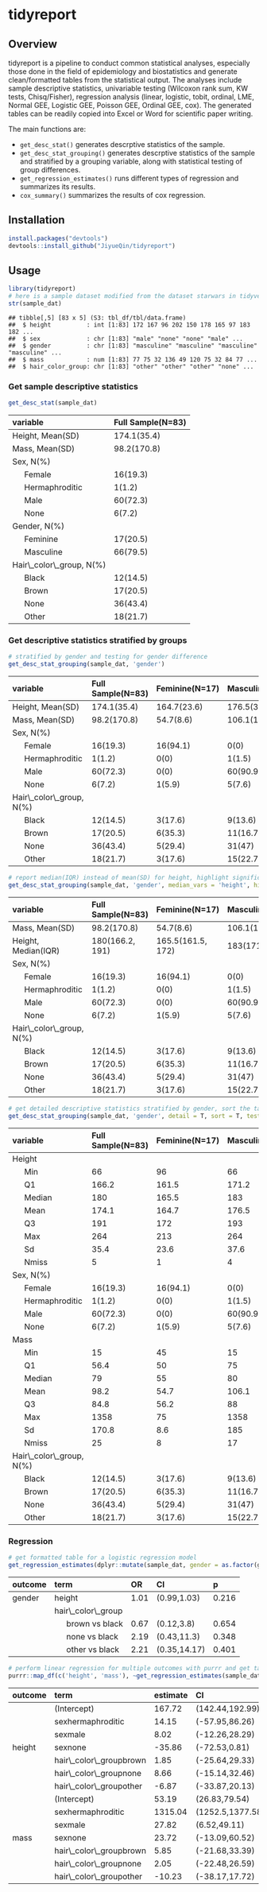 
# tidyreport

## Overview

tidyreport is a pipeline to conduct common statistical analyses,
especially those done in the field of epidemiology and biostatistics and
generate clean/formatted tables from the statistical output. The
analyses include sample descriptive statistics, univariable testing
(Wilcoxon rank sum, KW tests, Chisq/Fisher), regression analysis
(linear, logistic, tobit, ordinal, LME, Normal GEE, Logistic GEE,
Poisson GEE, Ordinal GEE, cox). The generated tables can be readily
copied into Excel or Word for scientific paper writing.

The main functions are:

-   `get_desc_stat()` generates descrptive statistics of the sample.
-   `get_desc_stat_grouping()` generates descrptive statistics of the
    sample and stratified by a grouping variable, along with statistical
    testing of group differences.
-   `get_regression_estimates()` runs different types of regression and
    summarizes its results.
-   `cox_summary()` summarizes the results of cox regression.

## Installation

``` r
install.packages("devtools")
devtools::install_github("JiyueQin/tidyreport")
```

## Usage

``` r
library(tidyreport)
# here is a sample dataset modified from the dataset starwars in tidyverse .
str(sample_dat)
```

    ## tibble[,5] [83 x 5] (S3: tbl_df/tbl/data.frame)
    ##  $ height          : int [1:83] 172 167 96 202 150 178 165 97 183 182 ...
    ##  $ sex             : chr [1:83] "male" "none" "none" "male" ...
    ##  $ gender          : chr [1:83] "masculine" "masculine" "masculine" "masculine" ...
    ##  $ mass            : num [1:83] 77 75 32 136 49 120 75 32 84 77 ...
    ##  $ hair_color_group: chr [1:83] "other" "other" "other" "none" ...

### Get sample descriptive statistics

``` r
get_desc_stat(sample_dat)
```

<table class="table" style="width: auto !important; ">
<thead>
<tr>
<th style="text-align:left;">
variable
</th>
<th style="text-align:left;">
Full Sample(N=83)
</th>
</tr>
</thead>
<tbody>
<tr>
<td style="text-align:left;">
Height, Mean(SD)
</td>
<td style="text-align:left;">
174.1(35.4)
</td>
</tr>
<tr>
<td style="text-align:left;">
Mass, Mean(SD)
</td>
<td style="text-align:left;">
98.2(170.8)
</td>
</tr>
<tr>
<td style="text-align:left;">
Sex, N(%)
</td>
<td style="text-align:left;">
</td>
</tr>
<tr>
<td style="text-align:left; padding-left:  2em;" indentlevel="1">
Female
</td>
<td style="text-align:left;">
16(19.3)
</td>
</tr>
<tr>
<td style="text-align:left; padding-left:  2em;" indentlevel="1">
Hermaphroditic
</td>
<td style="text-align:left;">
1(1.2)
</td>
</tr>
<tr>
<td style="text-align:left; padding-left:  2em;" indentlevel="1">
Male
</td>
<td style="text-align:left;">
60(72.3)
</td>
</tr>
<tr>
<td style="text-align:left; padding-left:  2em;" indentlevel="1">
None
</td>
<td style="text-align:left;">
6(7.2)
</td>
</tr>
<tr>
<td style="text-align:left;">
Gender, N(%)
</td>
<td style="text-align:left;">
</td>
</tr>
<tr>
<td style="text-align:left; padding-left:  2em;" indentlevel="1">
Feminine
</td>
<td style="text-align:left;">
17(20.5)
</td>
</tr>
<tr>
<td style="text-align:left; padding-left:  2em;" indentlevel="1">
Masculine
</td>
<td style="text-align:left;">
66(79.5)
</td>
</tr>
<tr>
<td style="text-align:left;">
Hair\_color\_group, N(%)
</td>
<td style="text-align:left;">
</td>
</tr>
<tr>
<td style="text-align:left; padding-left:  2em;" indentlevel="1">
Black
</td>
<td style="text-align:left;">
12(14.5)
</td>
</tr>
<tr>
<td style="text-align:left; padding-left:  2em;" indentlevel="1">
Brown
</td>
<td style="text-align:left;">
17(20.5)
</td>
</tr>
<tr>
<td style="text-align:left; padding-left:  2em;" indentlevel="1">
None
</td>
<td style="text-align:left;">
36(43.4)
</td>
</tr>
<tr>
<td style="text-align:left; padding-left:  2em;" indentlevel="1">
Other
</td>
<td style="text-align:left;">
18(21.7)
</td>
</tr>
</tbody>
</table>

### Get descriptive statistics stratified by groups

``` r
# stratified by gender and testing for gender difference 
get_desc_stat_grouping(sample_dat, 'gender')
```

<table class="table" style="width: auto !important; ">
<thead>
<tr>
<th style="text-align:left;">
variable
</th>
<th style="text-align:left;">
Full Sample(N=83)
</th>
<th style="text-align:left;">
Feminine(N=17)
</th>
<th style="text-align:left;">
Masculine(N=66)
</th>
<th style="text-align:left;">
P Value
</th>
</tr>
</thead>
<tbody>
<tr>
<td style="text-align:left;">
Height, Mean(SD)
</td>
<td style="text-align:left;">
174.1(35.4)
</td>
<td style="text-align:left;">
164.7(23.6)
</td>
<td style="text-align:left;">
176.5(37.6)
</td>
<td style="text-align:left;">
0.003
</td>
</tr>
<tr>
<td style="text-align:left;">
Mass, Mean(SD)
</td>
<td style="text-align:left;">
98.2(170.8)
</td>
<td style="text-align:left;">
54.7(8.6)
</td>
<td style="text-align:left;">
106.1(185)
</td>
<td style="text-align:left;">
0.002
</td>
</tr>
<tr>
<td style="text-align:left;">
Sex, N(%)
</td>
<td style="text-align:left;">
</td>
<td style="text-align:left;">
</td>
<td style="text-align:left;">
</td>
<td style="text-align:left;">
&lt;0.001
</td>
</tr>
<tr>
<td style="text-align:left; padding-left:  2em;" indentlevel="1">
Female
</td>
<td style="text-align:left;">
16(19.3)
</td>
<td style="text-align:left;">
16(94.1)
</td>
<td style="text-align:left;">
0(0)
</td>
<td style="text-align:left;">
</td>
</tr>
<tr>
<td style="text-align:left; padding-left:  2em;" indentlevel="1">
Hermaphroditic
</td>
<td style="text-align:left;">
1(1.2)
</td>
<td style="text-align:left;">
0(0)
</td>
<td style="text-align:left;">
1(1.5)
</td>
<td style="text-align:left;">
</td>
</tr>
<tr>
<td style="text-align:left; padding-left:  2em;" indentlevel="1">
Male
</td>
<td style="text-align:left;">
60(72.3)
</td>
<td style="text-align:left;">
0(0)
</td>
<td style="text-align:left;">
60(90.9)
</td>
<td style="text-align:left;">
</td>
</tr>
<tr>
<td style="text-align:left; padding-left:  2em;" indentlevel="1">
None
</td>
<td style="text-align:left;">
6(7.2)
</td>
<td style="text-align:left;">
1(5.9)
</td>
<td style="text-align:left;">
5(7.6)
</td>
<td style="text-align:left;">
</td>
</tr>
<tr>
<td style="text-align:left;">
Hair\_color\_group, N(%)
</td>
<td style="text-align:left;">
</td>
<td style="text-align:left;">
</td>
<td style="text-align:left;">
</td>
<td style="text-align:left;">
0.316
</td>
</tr>
<tr>
<td style="text-align:left; padding-left:  2em;" indentlevel="1">
Black
</td>
<td style="text-align:left;">
12(14.5)
</td>
<td style="text-align:left;">
3(17.6)
</td>
<td style="text-align:left;">
9(13.6)
</td>
<td style="text-align:left;">
</td>
</tr>
<tr>
<td style="text-align:left; padding-left:  2em;" indentlevel="1">
Brown
</td>
<td style="text-align:left;">
17(20.5)
</td>
<td style="text-align:left;">
6(35.3)
</td>
<td style="text-align:left;">
11(16.7)
</td>
<td style="text-align:left;">
</td>
</tr>
<tr>
<td style="text-align:left; padding-left:  2em;" indentlevel="1">
None
</td>
<td style="text-align:left;">
36(43.4)
</td>
<td style="text-align:left;">
5(29.4)
</td>
<td style="text-align:left;">
31(47)
</td>
<td style="text-align:left;">
</td>
</tr>
<tr>
<td style="text-align:left; padding-left:  2em;" indentlevel="1">
Other
</td>
<td style="text-align:left;">
18(21.7)
</td>
<td style="text-align:left;">
3(17.6)
</td>
<td style="text-align:left;">
15(22.7)
</td>
<td style="text-align:left;">
</td>
</tr>
</tbody>
</table>

``` r
# report median(IQR) instead of mean(SD) for height, highlight significant p values(default is 0.05)
get_desc_stat_grouping(sample_dat, 'gender', median_vars = 'height', highlight=T)
```

<table class="table" style="width: auto !important; ">
<thead>
<tr>
<th style="text-align:left;">
variable
</th>
<th style="text-align:left;">
Full Sample(N=83)
</th>
<th style="text-align:left;">
Feminine(N=17)
</th>
<th style="text-align:left;">
Masculine(N=66)
</th>
<th style="text-align:left;">
P Value
</th>
</tr>
</thead>
<tbody>
<tr>
<td style="text-align:left;">
Mass, Mean(SD)
</td>
<td style="text-align:left;">
98.2(170.8)
</td>
<td style="text-align:left;">
54.7(8.6)
</td>
<td style="text-align:left;">
106.1(185)
</td>
<td style="text-align:left;">
<span
style="     border-radius: 4px; padding-right: 4px; padding-left: 4px; background-color: yellow !important;">0.002</span>
</td>
</tr>
<tr>
<td style="text-align:left;">
Height, Median(IQR)
</td>
<td style="text-align:left;">
180(166.2, 191)
</td>
<td style="text-align:left;">
165.5(161.5, 172)
</td>
<td style="text-align:left;">
183(171.2, 193)
</td>
<td style="text-align:left;">
<span
style="     border-radius: 4px; padding-right: 4px; padding-left: 4px; background-color: yellow !important;">0.003</span>
</td>
</tr>
<tr>
<td style="text-align:left;">
Sex, N(%)
</td>
<td style="text-align:left;">
</td>
<td style="text-align:left;">
</td>
<td style="text-align:left;">
</td>
<td style="text-align:left;">
<span
style="     border-radius: 4px; padding-right: 4px; padding-left: 4px; background-color: yellow !important;">&lt;0.001</span>
</td>
</tr>
<tr>
<td style="text-align:left; padding-left:  2em;" indentlevel="1">
Female
</td>
<td style="text-align:left;">
16(19.3)
</td>
<td style="text-align:left;">
16(94.1)
</td>
<td style="text-align:left;">
0(0)
</td>
<td style="text-align:left;">
<span
style="     border-radius: 4px; padding-right: 4px; padding-left: 4px; background-color: white !important;"></span>
</td>
</tr>
<tr>
<td style="text-align:left; padding-left:  2em;" indentlevel="1">
Hermaphroditic
</td>
<td style="text-align:left;">
1(1.2)
</td>
<td style="text-align:left;">
0(0)
</td>
<td style="text-align:left;">
1(1.5)
</td>
<td style="text-align:left;">
<span
style="     border-radius: 4px; padding-right: 4px; padding-left: 4px; background-color: white !important;"></span>
</td>
</tr>
<tr>
<td style="text-align:left; padding-left:  2em;" indentlevel="1">
Male
</td>
<td style="text-align:left;">
60(72.3)
</td>
<td style="text-align:left;">
0(0)
</td>
<td style="text-align:left;">
60(90.9)
</td>
<td style="text-align:left;">
<span
style="     border-radius: 4px; padding-right: 4px; padding-left: 4px; background-color: white !important;"></span>
</td>
</tr>
<tr>
<td style="text-align:left; padding-left:  2em;" indentlevel="1">
None
</td>
<td style="text-align:left;">
6(7.2)
</td>
<td style="text-align:left;">
1(5.9)
</td>
<td style="text-align:left;">
5(7.6)
</td>
<td style="text-align:left;">
<span
style="     border-radius: 4px; padding-right: 4px; padding-left: 4px; background-color: white !important;"></span>
</td>
</tr>
<tr>
<td style="text-align:left;">
Hair\_color\_group, N(%)
</td>
<td style="text-align:left;">
</td>
<td style="text-align:left;">
</td>
<td style="text-align:left;">
</td>
<td style="text-align:left;">
<span
style="     border-radius: 4px; padding-right: 4px; padding-left: 4px; background-color: white !important;">0.316</span>
</td>
</tr>
<tr>
<td style="text-align:left; padding-left:  2em;" indentlevel="1">
Black
</td>
<td style="text-align:left;">
12(14.5)
</td>
<td style="text-align:left;">
3(17.6)
</td>
<td style="text-align:left;">
9(13.6)
</td>
<td style="text-align:left;">
<span
style="     border-radius: 4px; padding-right: 4px; padding-left: 4px; background-color: white !important;"></span>
</td>
</tr>
<tr>
<td style="text-align:left; padding-left:  2em;" indentlevel="1">
Brown
</td>
<td style="text-align:left;">
17(20.5)
</td>
<td style="text-align:left;">
6(35.3)
</td>
<td style="text-align:left;">
11(16.7)
</td>
<td style="text-align:left;">
<span
style="     border-radius: 4px; padding-right: 4px; padding-left: 4px; background-color: white !important;"></span>
</td>
</tr>
<tr>
<td style="text-align:left; padding-left:  2em;" indentlevel="1">
None
</td>
<td style="text-align:left;">
36(43.4)
</td>
<td style="text-align:left;">
5(29.4)
</td>
<td style="text-align:left;">
31(47)
</td>
<td style="text-align:left;">
<span
style="     border-radius: 4px; padding-right: 4px; padding-left: 4px; background-color: white !important;"></span>
</td>
</tr>
<tr>
<td style="text-align:left; padding-left:  2em;" indentlevel="1">
Other
</td>
<td style="text-align:left;">
18(21.7)
</td>
<td style="text-align:left;">
3(17.6)
</td>
<td style="text-align:left;">
15(22.7)
</td>
<td style="text-align:left;">
<span
style="     border-radius: 4px; padding-right: 4px; padding-left: 4px; background-color: white !important;"></span>
</td>
</tr>
</tbody>
</table>

``` r
# get detailed descriptive statistics stratified by gender, sort the table by the order of variables in the data, no statistical testing
get_desc_stat_grouping(sample_dat, 'gender', detail = T, sort = T, test = F)
```

<table class="table" style="width: auto !important; ">
<thead>
<tr>
<th style="text-align:left;">
variable
</th>
<th style="text-align:left;">
Full Sample(N=83)
</th>
<th style="text-align:left;">
Feminine(N=17)
</th>
<th style="text-align:left;">
Masculine(N=66)
</th>
</tr>
</thead>
<tbody>
<tr>
<td style="text-align:left;">
Height
</td>
<td style="text-align:left;">
</td>
<td style="text-align:left;">
</td>
<td style="text-align:left;">
</td>
</tr>
<tr>
<td style="text-align:left; padding-left:  2em;" indentlevel="1">
Min
</td>
<td style="text-align:left;">
66
</td>
<td style="text-align:left;">
96
</td>
<td style="text-align:left;">
66
</td>
</tr>
<tr>
<td style="text-align:left; padding-left:  2em;" indentlevel="1">
Q1
</td>
<td style="text-align:left;">
166.2
</td>
<td style="text-align:left;">
161.5
</td>
<td style="text-align:left;">
171.2
</td>
</tr>
<tr>
<td style="text-align:left; padding-left:  2em;" indentlevel="1">
Median
</td>
<td style="text-align:left;">
180
</td>
<td style="text-align:left;">
165.5
</td>
<td style="text-align:left;">
183
</td>
</tr>
<tr>
<td style="text-align:left; padding-left:  2em;" indentlevel="1">
Mean
</td>
<td style="text-align:left;">
174.1
</td>
<td style="text-align:left;">
164.7
</td>
<td style="text-align:left;">
176.5
</td>
</tr>
<tr>
<td style="text-align:left; padding-left:  2em;" indentlevel="1">
Q3
</td>
<td style="text-align:left;">
191
</td>
<td style="text-align:left;">
172
</td>
<td style="text-align:left;">
193
</td>
</tr>
<tr>
<td style="text-align:left; padding-left:  2em;" indentlevel="1">
Max
</td>
<td style="text-align:left;">
264
</td>
<td style="text-align:left;">
213
</td>
<td style="text-align:left;">
264
</td>
</tr>
<tr>
<td style="text-align:left; padding-left:  2em;" indentlevel="1">
Sd
</td>
<td style="text-align:left;">
35.4
</td>
<td style="text-align:left;">
23.6
</td>
<td style="text-align:left;">
37.6
</td>
</tr>
<tr>
<td style="text-align:left; padding-left:  2em;" indentlevel="1">
Nmiss
</td>
<td style="text-align:left;">
5
</td>
<td style="text-align:left;">
1
</td>
<td style="text-align:left;">
4
</td>
</tr>
<tr>
<td style="text-align:left;">
Sex, N(%)
</td>
<td style="text-align:left;">
</td>
<td style="text-align:left;">
</td>
<td style="text-align:left;">
</td>
</tr>
<tr>
<td style="text-align:left; padding-left:  2em;" indentlevel="1">
Female
</td>
<td style="text-align:left;">
16(19.3)
</td>
<td style="text-align:left;">
16(94.1)
</td>
<td style="text-align:left;">
0(0)
</td>
</tr>
<tr>
<td style="text-align:left; padding-left:  2em;" indentlevel="1">
Hermaphroditic
</td>
<td style="text-align:left;">
1(1.2)
</td>
<td style="text-align:left;">
0(0)
</td>
<td style="text-align:left;">
1(1.5)
</td>
</tr>
<tr>
<td style="text-align:left; padding-left:  2em;" indentlevel="1">
Male
</td>
<td style="text-align:left;">
60(72.3)
</td>
<td style="text-align:left;">
0(0)
</td>
<td style="text-align:left;">
60(90.9)
</td>
</tr>
<tr>
<td style="text-align:left; padding-left:  2em;" indentlevel="1">
None
</td>
<td style="text-align:left;">
6(7.2)
</td>
<td style="text-align:left;">
1(5.9)
</td>
<td style="text-align:left;">
5(7.6)
</td>
</tr>
<tr>
<td style="text-align:left;">
Mass
</td>
<td style="text-align:left;">
</td>
<td style="text-align:left;">
</td>
<td style="text-align:left;">
</td>
</tr>
<tr>
<td style="text-align:left; padding-left:  2em;" indentlevel="1">
Min
</td>
<td style="text-align:left;">
15
</td>
<td style="text-align:left;">
45
</td>
<td style="text-align:left;">
15
</td>
</tr>
<tr>
<td style="text-align:left; padding-left:  2em;" indentlevel="1">
Q1
</td>
<td style="text-align:left;">
56.4
</td>
<td style="text-align:left;">
50
</td>
<td style="text-align:left;">
75
</td>
</tr>
<tr>
<td style="text-align:left; padding-left:  2em;" indentlevel="1">
Median
</td>
<td style="text-align:left;">
79
</td>
<td style="text-align:left;">
55
</td>
<td style="text-align:left;">
80
</td>
</tr>
<tr>
<td style="text-align:left; padding-left:  2em;" indentlevel="1">
Mean
</td>
<td style="text-align:left;">
98.2
</td>
<td style="text-align:left;">
54.7
</td>
<td style="text-align:left;">
106.1
</td>
</tr>
<tr>
<td style="text-align:left; padding-left:  2em;" indentlevel="1">
Q3
</td>
<td style="text-align:left;">
84.8
</td>
<td style="text-align:left;">
56.2
</td>
<td style="text-align:left;">
88
</td>
</tr>
<tr>
<td style="text-align:left; padding-left:  2em;" indentlevel="1">
Max
</td>
<td style="text-align:left;">
1358
</td>
<td style="text-align:left;">
75
</td>
<td style="text-align:left;">
1358
</td>
</tr>
<tr>
<td style="text-align:left; padding-left:  2em;" indentlevel="1">
Sd
</td>
<td style="text-align:left;">
170.8
</td>
<td style="text-align:left;">
8.6
</td>
<td style="text-align:left;">
185
</td>
</tr>
<tr>
<td style="text-align:left; padding-left:  2em;" indentlevel="1">
Nmiss
</td>
<td style="text-align:left;">
25
</td>
<td style="text-align:left;">
8
</td>
<td style="text-align:left;">
17
</td>
</tr>
<tr>
<td style="text-align:left;">
Hair\_color\_group, N(%)
</td>
<td style="text-align:left;">
</td>
<td style="text-align:left;">
</td>
<td style="text-align:left;">
</td>
</tr>
<tr>
<td style="text-align:left; padding-left:  2em;" indentlevel="1">
Black
</td>
<td style="text-align:left;">
12(14.5)
</td>
<td style="text-align:left;">
3(17.6)
</td>
<td style="text-align:left;">
9(13.6)
</td>
</tr>
<tr>
<td style="text-align:left; padding-left:  2em;" indentlevel="1">
Brown
</td>
<td style="text-align:left;">
17(20.5)
</td>
<td style="text-align:left;">
6(35.3)
</td>
<td style="text-align:left;">
11(16.7)
</td>
</tr>
<tr>
<td style="text-align:left; padding-left:  2em;" indentlevel="1">
None
</td>
<td style="text-align:left;">
36(43.4)
</td>
<td style="text-align:left;">
5(29.4)
</td>
<td style="text-align:left;">
31(47)
</td>
</tr>
<tr>
<td style="text-align:left; padding-left:  2em;" indentlevel="1">
Other
</td>
<td style="text-align:left;">
18(21.7)
</td>
<td style="text-align:left;">
3(17.6)
</td>
<td style="text-align:left;">
15(22.7)
</td>
</tr>
</tbody>
</table>

### Regression

``` r
# get formatted table for a logistic regression model
get_regression_estimates(dplyr::mutate(sample_dat, gender = as.factor(gender)), outcome = 'gender', predictor_vec = c( 'height', 'hair_color_group'), outcome_type = 'binary', format =T)
```

<table class="table" style="width: auto !important; margin-left: auto; margin-right: auto;">
<thead>
<tr>
<th style="text-align:left;">
outcome
</th>
<th style="text-align:left;">
term
</th>
<th style="text-align:left;">
OR
</th>
<th style="text-align:left;">
CI
</th>
<th style="text-align:left;">
p
</th>
</tr>
</thead>
<tbody>
<tr>
<td style="text-align:left;vertical-align: top !important;" rowspan="5">
gender
</td>
<td style="text-align:left;">
height
</td>
<td style="text-align:left;">
1.01
</td>
<td style="text-align:left;">
(0.99,1.03)
</td>
<td style="text-align:left;">
0.216
</td>
</tr>
<tr>
<td style="text-align:left;">
hair\_color\_group
</td>
<td style="text-align:left;">
</td>
<td style="text-align:left;">
</td>
<td style="text-align:left;">
</td>
</tr>
<tr>
<td style="text-align:left; padding-left:  2em;" indentlevel="1">
brown vs black
</td>
<td style="text-align:left;">
0.67
</td>
<td style="text-align:left;">
(0.12,3.8)
</td>
<td style="text-align:left;">
0.654
</td>
</tr>
<tr>
<td style="text-align:left; padding-left:  2em;" indentlevel="1">
none vs black
</td>
<td style="text-align:left;">
2.19
</td>
<td style="text-align:left;">
(0.43,11.3)
</td>
<td style="text-align:left;">
0.348
</td>
</tr>
<tr>
<td style="text-align:left; padding-left:  2em;" indentlevel="1">
other vs black
</td>
<td style="text-align:left;">
2.21
</td>
<td style="text-align:left;">
(0.35,14.17)
</td>
<td style="text-align:left;">
0.401
</td>
</tr>
</tbody>
</table>

``` r
# perform linear regression for multiple outcomes with purrr and get tables with kableExtra
purrr::map_df(c('height', 'mass'), ~get_regression_estimates(sample_dat, outcome = .x, predictor_vec = c( 'sex', 'hair_color_group'), outcome_type = 'linear')) %>% kableExtra::kable() %>% kableExtra::kable_styling() %>% kableExtra::collapse_rows(1)
```

<table class="table" style="margin-left: auto; margin-right: auto;">
<thead>
<tr>
<th style="text-align:left;">
outcome
</th>
<th style="text-align:left;">
term
</th>
<th style="text-align:left;">
estimate
</th>
<th style="text-align:left;">
CI
</th>
<th style="text-align:left;">
p
</th>
</tr>
</thead>
<tbody>
<tr>
<td style="text-align:left;vertical-align: middle !important;" rowspan="7">
height
</td>
<td style="text-align:left;">
(Intercept)
</td>
<td style="text-align:left;">
167.72
</td>
<td style="text-align:left;">
(142.44,192.99)
</td>
<td style="text-align:left;">
&lt;0.001
</td>
</tr>
<tr>
<td style="text-align:left;">
sexhermaphroditic
</td>
<td style="text-align:left;">
14.15
</td>
<td style="text-align:left;">
(-57.95,86.26)
</td>
<td style="text-align:left;">
0.697
</td>
</tr>
<tr>
<td style="text-align:left;">
sexmale
</td>
<td style="text-align:left;">
8.02
</td>
<td style="text-align:left;">
(-12.26,28.29)
</td>
<td style="text-align:left;">
0.433
</td>
</tr>
<tr>
<td style="text-align:left;">
sexnone
</td>
<td style="text-align:left;">
-35.86
</td>
<td style="text-align:left;">
(-72.53,0.81)
</td>
<td style="text-align:left;">
0.055
</td>
</tr>
<tr>
<td style="text-align:left;">
hair\_color\_groupbrown
</td>
<td style="text-align:left;">
1.85
</td>
<td style="text-align:left;">
(-25.64,29.33)
</td>
<td style="text-align:left;">
0.894
</td>
</tr>
<tr>
<td style="text-align:left;">
hair\_color\_groupnone
</td>
<td style="text-align:left;">
8.66
</td>
<td style="text-align:left;">
(-15.14,32.46)
</td>
<td style="text-align:left;">
0.47
</td>
</tr>
<tr>
<td style="text-align:left;">
hair\_color\_groupother
</td>
<td style="text-align:left;">
-6.87
</td>
<td style="text-align:left;">
(-33.87,20.13)
</td>
<td style="text-align:left;">
0.614
</td>
</tr>
<tr>
<td style="text-align:left;vertical-align: middle !important;" rowspan="7">
mass
</td>
<td style="text-align:left;">
(Intercept)
</td>
<td style="text-align:left;">
53.19
</td>
<td style="text-align:left;">
(26.83,79.54)
</td>
<td style="text-align:left;">
&lt;0.001
</td>
</tr>
<tr>
<td style="text-align:left;">
sexhermaphroditic
</td>
<td style="text-align:left;">
1315.04
</td>
<td style="text-align:left;">
(1252.5,1377.58)
</td>
<td style="text-align:left;">
&lt;0.001
</td>
</tr>
<tr>
<td style="text-align:left;">
sexmale
</td>
<td style="text-align:left;">
27.82
</td>
<td style="text-align:left;">
(6.52,49.11)
</td>
<td style="text-align:left;">
0.011
</td>
</tr>
<tr>
<td style="text-align:left;">
sexnone
</td>
<td style="text-align:left;">
23.72
</td>
<td style="text-align:left;">
(-13.09,60.52)
</td>
<td style="text-align:left;">
0.202
</td>
</tr>
<tr>
<td style="text-align:left;">
hair\_color\_groupbrown
</td>
<td style="text-align:left;">
5.85
</td>
<td style="text-align:left;">
(-21.68,33.39)
</td>
<td style="text-align:left;">
0.671
</td>
</tr>
<tr>
<td style="text-align:left;">
hair\_color\_groupnone
</td>
<td style="text-align:left;">
2.05
</td>
<td style="text-align:left;">
(-22.48,26.59)
</td>
<td style="text-align:left;">
0.867
</td>
</tr>
<tr>
<td style="text-align:left;">
hair\_color\_groupother
</td>
<td style="text-align:left;">
-10.23
</td>
<td style="text-align:left;">
(-38.17,17.72)
</td>
<td style="text-align:left;">
0.466
</td>
</tr>
</tbody>
</table>
